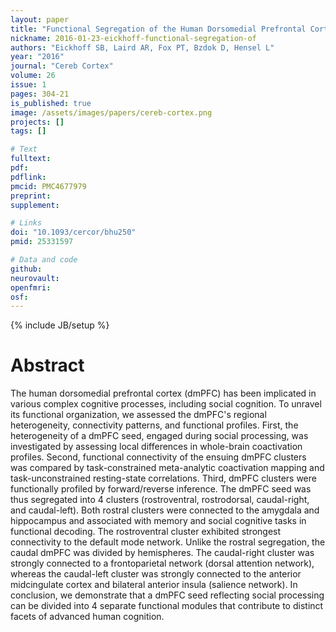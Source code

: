 ```yaml
---
layout: paper
title: "Functional Segregation of the Human Dorsomedial Prefrontal Cortex."
nickname: 2016-01-23-eickhoff-functional-segregation-of
authors: "Eickhoff SB, Laird AR, Fox PT, Bzdok D, Hensel L"
year: "2016"
journal: "Cereb Cortex"
volume: 26
issue: 1
pages: 304-21
is_published: true
image: /assets/images/papers/cereb-cortex.png
projects: []
tags: []

# Text
fulltext:
pdf:
pdflink:
pmcid: PMC4677979
preprint:
supplement:

# Links
doi: "10.1093/cercor/bhu250"
pmid: 25331597

# Data and code
github:
neurovault:
openfmri:
osf:
---
```

{% include JB/setup %}

# Abstract

The human dorsomedial prefrontal cortex (dmPFC) has been implicated in various complex cognitive processes, including social cognition. To unravel its functional organization, we assessed the dmPFC's regional heterogeneity, connectivity patterns, and functional profiles. First, the heterogeneity of a dmPFC seed, engaged during social processing, was investigated by assessing local differences in whole-brain coactivation profiles. Second, functional connectivity of the ensuing dmPFC clusters was compared by task-constrained meta-analytic coactivation mapping and task-unconstrained resting-state correlations. Third, dmPFC clusters were functionally profiled by forward/reverse inference. The dmPFC seed was thus segregated into 4 clusters (rostroventral, rostrodorsal, caudal-right, and caudal-left). Both rostral clusters were connected to the amygdala and hippocampus and associated with memory and social cognitive tasks in functional decoding. The rostroventral cluster exhibited strongest connectivity to the default mode network. Unlike the rostral segregation, the caudal dmPFC was divided by hemispheres. The caudal-right cluster was strongly connected to a frontoparietal network (dorsal attention network), whereas the caudal-left cluster was strongly connected to the anterior midcingulate cortex and bilateral anterior insula (salience network). In conclusion, we demonstrate that a dmPFC seed reflecting social processing can be divided into 4 separate functional modules that contribute to distinct facets of advanced human cognition.
